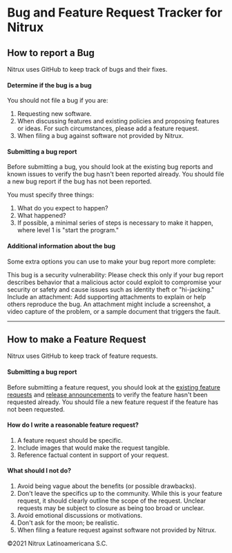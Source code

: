 # Bug and Feature Request Tracker for Nitrux
## How to report a Bug
Nitrux uses GitHub to keep track of bugs and their fixes.

#### Determine if the bug is a bug

You should not file a bug if you are:

1. Requesting new software.
2. When discussing features and existing policies and proposing features or ideas. For such circumstances, please add a feature request.
3. When filing a bug against software not provided by Nitrux.

#### Submitting a bug report

Before submitting a bug, you should look at the existing bug reports and known issues to verify the bug hasn't been reported already. You should file a new bug report if the bug has not been reported.

You must specify three things:

1. What do you expect to happen?
2. What happened?
3. If possible, a minimal series of steps is necessary to make it happen, where level 1 is "start the program."

#### Additional information about the bug

Some extra options you can use to make your bug report more complete:

This bug is a security vulnerability: Please check this only if your bug report describes behavior that a malicious actor could exploit to compromise your security or safety and cause issues such as identity theft or "hi-jacking."
Include an attachment: Add supporting attachments to explain or help others reproduce the bug. An attachment might include a screenshot, a video capture of the problem, or a sample document that triggers the fault.

----

## How to make a Feature Request
Nitrux uses GitHub to keep track of feature requests.

#### Submitting a bug report

Before submitting a feature request, you should look at the [existing feature requests](https://github.com/Nitrux/nitrux-bug-tracker/issues) and [release announcements](https://nxos.org/changelog) to verify the feature hasn't been requested already. You should file a new feature request if the feature has not been requested.

#### How do I write a reasonable feature request?

1. A feature request should be specific.
2. Include images that would make the request tangible.
3. Reference factual content in support of your request.

#### What should I not do?

1. Avoid being vague about the benefits (or possible drawbacks).
2. Don't leave the specifics up to the community. While this is your feature request, it should clearly outline the scope of the request. Unclear requests may be subject to closure as being too broad or unclear.
3. Avoid emotional discussions or motivations.
4. Don't ask for the moon; be realistic.
5. When filing a feature request against software not provided by Nitrux.

©2021 Nitrux Latinoamericana S.C.
